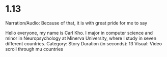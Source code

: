 # 1.13

Narration/Audio: Because of that, it is with great pride for me to say

Hello everyone, my name is Carl Kho. I major in computer science and minor in Neuropsychology at Minerva University, where I study in seven different countries.
Category: Story
Duration (in seconds): 13
Visual: Video scroll through mu countries